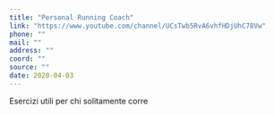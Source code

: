 ```yaml
---
title: "Personal Running Coach"
link: "https://www.youtube.com/channel/UCsTwb5RvA6vhfHDjUhC78Vw"
phone: ""
mail: ""
address: ""
coord: ""
source: ""
date: 2020-04-03
---
```


Esercizi utili per chi solitamente corre
